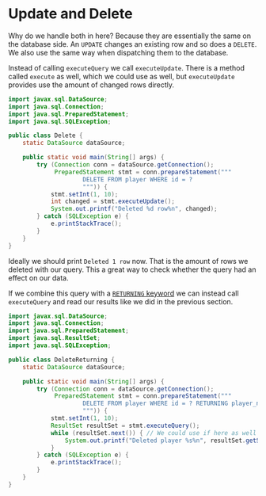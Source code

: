# Update and Delete

Why do we handle both in here? Because they are essentially the same on the database side. An `UPDATE` changes an
existing
row and so does a `DELETE`. We also use the same way when dispatching them to the database.

Instead of calling `executeQuery` we call `executeUpdate`. There is a method called `execute` as well, which we could
use as well, but `executeUpdate` provides use the amount of changed rows directly.

```java
import javax.sql.DataSource;
import java.sql.Connection;
import java.sql.PreparedStatement;
import java.sql.SQLException;

public class Delete {
    static DataSource dataSource;

    public static void main(String[] args) {
        try (Connection conn = dataSource.getConnection();
             PreparedStatement stmt = conn.prepareStatement("""
                     DELETE FROM player WHERE id = ?
                     """)) {
            stmt.setInt(1, 10);
            int changed = stmt.executeUpdate();
            System.out.printf("Deleted %d row%n", changed);
        } catch (SQLException e) {
            e.printStackTrace();
        }
    }
}
```

Ideally we should print `Deleted 1 row` now. That is the amount of rows we deleted with our query. This a great way to
check whether the query had an effect on our data.

If we combine this query with a [`RETURNING` keyword](../02/returning.md) we can instead call `executeQuery` and read our
results like we did in the previous section.

```java
import javax.sql.DataSource;
import java.sql.Connection;
import java.sql.PreparedStatement;
import java.sql.ResultSet;
import java.sql.SQLException;

public class DeleteReturning {
    static DataSource dataSource;

    public static void main(String[] args) {
        try (Connection conn = dataSource.getConnection();
             PreparedStatement stmt = conn.prepareStatement("""
                     DELETE FROM player WHERE id = ? RETURNING player_name
                     """)) {
            stmt.setInt(1, 10);
            ResultSet resultSet = stmt.executeQuery();
            while (resultSet.next()) { // We could use if here as well since we do only expect one row.
                System.out.printf("Deleted player %s%n", resultSet.getString("player_name"));
            }
        } catch (SQLException e) {
            e.printStackTrace();
        }
    }
}
```
